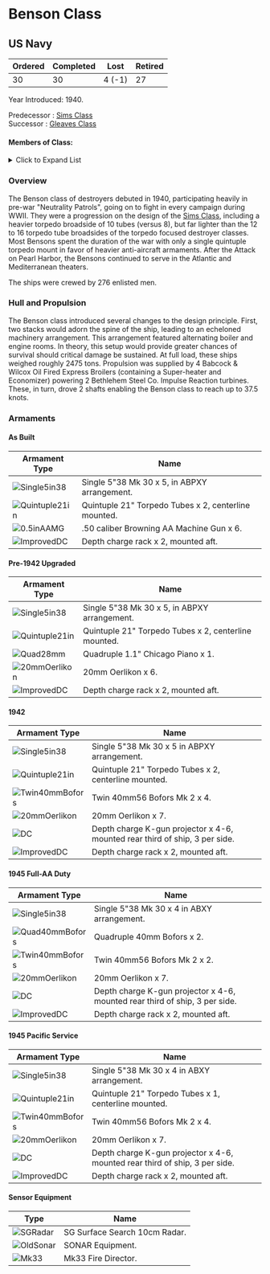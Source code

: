 # Benson Class
## US Navy

Ordered | Completed | Lost | Retired
 ------ | ------ | ------ | ------ 
30 | 30 | 4 (-1) | 27 <br/>
 
Year Introduced: 1940. <br/>
 
Predecessor : [Sims Class](/History/SimsClass.md) <br/>
Successor : [Gleaves Class](/History/GleavesClass.md) <br/>

#### Members of Class: <br/>

<details>
	<summary>Click to Expand List</summary>

Icon | Name | Hull Number | Present
| ------ | ------ | ------ |  ------ |
![Benson](/Icons/Ship/EagleUnion/Benson.png) | Benson | DD-421 | Yes <br/>
![UnknownDD](/Icons/Ship/UnknownDD.png) | Mayo | DD-422 | No <br/>
![UnknownDD](/Icons/Ship/UnknownDD.png) | Madison | DD-425 | No <br/>
![UnknownDD](/Icons/Ship/UnknownDD.png) | Lansdale | DD-426 | No <br/>
![UnknownDD](/Icons/Ship/UnknownDD.png) | Hilary P. Jones | DD-427 | No <br/>
![Laffey](/Icons/Ship/EagleUnion/Laffey.png) | Laffey | DD-459 | Yes <br/>
![UnknownDD](/Icons/Ship/UnknownDD.png) | Woodworth | DD-460 | No <br/>
![UnknownDD](/Icons/Ship/UnknownDD.png) | Farenholt | DD-491 | No <br/>
![Bailey](/Icons/Ship/EagleUnion/Bailey.png) | Bailey | DD-492 | Yes <br/>
![UnknownDD](/Icons/Ship/UnknownDD.png) | Bancroft | DD-598 | No <br/>
![UnknownDD](/Icons/Ship/UnknownDD.png) | Barton | DD-599 | No <br/>
![UnknownDD](/Icons/Ship/UnknownDD.png) | Boyle | DD-600 | No <br/>
![UnknownDD](/Icons/Ship/UnknownDD.png) | Champlin | DD-601 | No <br/>
![UnknownDD](/Icons/Ship/UnknownDD.png) | Meade | DD-602 | No <br/>
![UnknownDD](/Icons/Ship/UnknownDD.png) | Murphy | DD-603 | No <br/>
![UnknownDD](/Icons/Ship/UnknownDD.png) | Parker | DD-604 | No <br/>
![UnknownDD](/Icons/Ship/UnknownDD.png) | Caldwell | DD-605 | No <br/>
![UnknownDD](/Icons/Ship/UnknownDD.png) | Coghian | DD-606 | No <br/>
![UnknownDD](/Icons/Ship/UnknownDD.png) | Frazier | DD-607 | No <br/>
![UnknownDD](/Icons/Ship/UnknownDD.png) | Gansenvoort | DD-608 | No <br/>
![UnknownDD](/Icons/Ship/UnknownDD.png) | Gillespie | DD-609 | No <br/>
![Hobby](/Icons/Ship/EagleUnion/Hobby.png) | Hobby | DD-610 | Yes <br/>
![Kalk](/Icons/Ship/EagleUnion/Kalk.png)| Kalk | DD-611 | Yes <br/>
![UnknownDD](/Icons/Ship/UnknownDD.png) | Kendrick | DD-612 | No <br/>
![UnknownDD](/Icons/Ship/UnknownDD.png) | Laub | DD-613 | No <br/>
![UnknownDD](/Icons/Ship/UnknownDD.png) | MacKenzie | DD-614 | No <br/>
![UnknownDD](/Icons/Ship/UnknownDD.png) | McLanahan | DD-615 | No <br/>
![UnknownDD](/Icons/Ship/UnknownDD.png) | Nields | DD-616 | No <br/>
![UnknownDD](/Icons/Ship/UnknownDD.png) | Ordronaux | DD-617 | No <br/>

</details>

### Overview

The Benson class of destroyers debuted in 1940, participating heavily in pre-war "Neutrality Patrols", going on to fight in every campaign during WWII. They were a progression on the design of the [Sims Class](/History/SimsClass.md), including a heavier torpedo broadside of 10 tubes (versus 8), but far lighter than the 12 to 16 torpedo tube broadsides of the torpedo focused destroyer classes. Most Bensons spent the duration of the war with only a single quintuple torpedo mount in favor of heavier anti-aircraft armaments. After the Attack on Pearl Harbor, the Bensons continued to serve in the Atlantic and Mediterranean theaters.

The ships were crewed by 276 enlisted men. <br/>

### Hull and Propulsion

The Benson class introduced several changes to the design principle. First, two stacks would adorn the spine of the ship, leading to an echeloned machinery arrangement. This arrangement featured alternating boiler and engine rooms. In theory, this setup would provide greater chances of survival should critical damage be sustained. At full load, these ships weighed roughly 2475 tons. Propulsion was supplied by 4 Babcock & Wilcox Oil Fired Express Broilers (containing a Super-heater and Economizer) powering 2 Bethlehem Steel Co. Impulse Reaction turbines. These, in turn, drove 2 shafts enabling the Benson class to reach up to 37.5 knots.

### Armaments

#### As Built

Armament Type | Name |
 ------ | ------ |
![Single5in38](/Icons/Equipment/Guns/DD/5in38.png) | Single 5"38 Mk 30 x 5, in ABPXY arrangement.
![Quintuple21in](/Icons/Equipment/Torpedo/Surface/21inQuintupleUSN.png) | Quintuple 21" Torpedo Tubes x 2, centerline mounted.
![0.5inAAMG](/Icons/Equipment/AA/0.5inAAMG.png) | .50 caliber Browning AA Machine Gun x 6.
![ImprovedDC](/Icons/Equipment/Auxiliary/ImprovedDepthCharge.png) | Depth charge rack x 2, mounted aft. <br/>

#### Pre-1942 Upgraded

Armament Type | Name |
 ------ | ------ |
![Single5in38](/Icons/Equipment/Guns/DD/5in38.png) | Single 5"38 Mk 30 x 5, in ABPXY arrangement.
![Quintuple21in](/Icons/Equipment/Torpedo/Surface/21inQuintupleUSN.png) | Quintuple 21" Torpedo Tubes x 2, centerline mounted.
![Quad28mm](/Icons/Equipment/AA/Quad1in.png) | Quadruple 1.1" Chicago Piano x 1.
![20mmOerlikon](/Icons/Equipment/AA/20mmOerlikon.png) | 20mm Oerlikon x 6.
![ImprovedDC](/Icons/Equipment/Auxiliary/ImprovedDepthCharge.png) | Depth charge rack x 2, mounted aft. <br/>

#### 1942

Armament Type | Name |
 ------ | ------ |
![Single5in38](/Icons/Equipment/Guns/DD/5in38.png) | Single 5"38 Mk 30 x 5 in ABPXY arrangement.
![Quintuple21in](/Icons/Equipment/Torpedo/Surface/21inQuintupleUSN.png) | Quintuple 21" Torpedo Tubes x 2, centerline mounted.
![Twin40mmBofors](/Icons/Equipment/AA/Twin40mmUSN.png) | Twin 40mm56 Bofors Mk 2 x 4.
![20mmOerlikon](/Icons/Equipment/AA/20mmOerlikon.png) | 20mm Oerlikon x 7.
![DC](/Icons/Equipment/Auxiliary/DepthCharge.png) | Depth charge K-gun projector x 4-6, mounted rear third of ship, 3 per side.
![ImprovedDC](/Icons/Equipment/Auxiliary/ImprovedDepthCharge.png) | Depth charge rack x 2, mounted aft. <br/>

#### 1945 Full-AA Duty

Armament Type | Name |
 ------ | ------ |
![Single5in38](/Icons/Equipment/Guns/DD/5in38.png) | Single 5"38 Mk 30 x 4 in ABXY arrangement.
![Quad40mmBofors](/Icons/Equipment/AA/Quad40mmUSN.png) | Quadruple 40mm Bofors x 2.
![Twin40mmBofors](/Icons/Equipment/AA/Twin40mmUSN.png) | Twin 40mm56 Bofors Mk 2 x 2.
![20mmOerlikon](/Icons/Equipment/AA/20mmOerlikon.png) | 20mm Oerlikon x 7.
![DC](/Icons/Equipment/Auxiliary/DepthCharge.png) | Depth charge K-gun projector x 4-6, mounted rear third of ship, 3 per side.
![ImprovedDC](/Icons/Equipment/Auxiliary/ImprovedDepthCharge.png) | Depth charge rack x 2, mounted aft. <br/>

#### 1945 Pacific Service

Armament Type | Name |
 ------ | ------ |
![Single5in38](/Icons/Equipment/Guns/DD/5in38.png) | Single 5"38 Mk 30 x 4 in ABXY arrangement.
![Quintuple21in](/Icons/Equipment/Torpedo/Surface/21inQuintupleUSN.png) | Quintuple 21" Torpedo Tubes x 1, centerline mounted.
![Twin40mmBofors](/Icons/Equipment/AA/Twin40mmUSN.png) | Twin 40mm56 Bofors Mk 2 x 4.
![20mmOerlikon](/Icons/Equipment/AA/20mmOerlikon.png) | 20mm Oerlikon x 7.
![DC](/Icons/Equipment/Auxiliary/DepthCharge.png) | Depth charge K-gun projector x 4-6, mounted rear third of ship, 3 per side.
![ImprovedDC](/Icons/Equipment/Auxiliary/ImprovedDepthCharge.png) | Depth charge rack x 2, mounted aft. <br/>

#### Sensor Equipment

Type | Name |
 ------ | ------ |
![SGRadar](/Icons/Equipment/Auxiliary/SGRadar.png) | SG Surface Search 10cm Radar. <br/>
![OldSonar](/Icons/Equipment/Auxiliary/OldSonar.png) | SONAR Equipment. <br/>
![Mk33](/Icons/Equipment/Auxiliary/Mk33FireDirector.png) | Mk33 Fire Director. <br/>